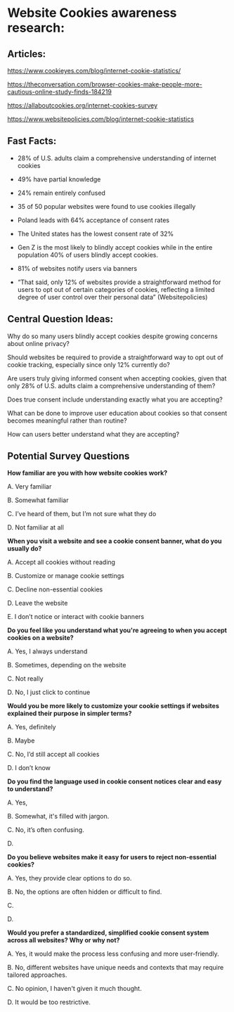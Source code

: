 # Website Cookies awareness research:  
 

## Articles:  

<https://www.cookieyes.com/blog/internet-cookie-statistics/>  

<https://theconversation.com/browser-cookies-make-people-more-cautious-online-study-finds-184219>  

<https://allaboutcookies.org/internet-cookies-survey>

<https://www.websitepolicies.com/blog/internet-cookie-statistics>  

 
## Fast Facts:

- 28% of U.S. adults claim a comprehensive understanding of internet cookies 

- 49% have partial knowledge 

- 24% remain entirely confused 

- 35 of 50 popular websites were found to use cookies illegally 

- Poland leads with 64% acceptance of consent rates 

- The United states has the lowest consent rate of 32% 

- Gen Z is the most likely to blindly accept cookies while in the entire population 40% of users blindly accept cookies.  

- 81% of websites notify users via banners 

- “That said, only 12% of websites provide a straightforward method for users to opt out of certain categories of cookies, reflecting a limited degree of user control over their personal data” (Websitepolicies)  


## Central Question Ideas:   

Why do so many users blindly accept cookies despite growing concerns about online privacy? 

Should websites be required to provide a straightforward way to opt out of cookie tracking, especially since only 12% currently do?  

Are users truly giving informed consent when accepting cookies, given that only 28% of U.S. adults claim a comprehensive understanding of them? 

Does true consent include understanding exactly what you are accepting?  

What can be done to improve user education about cookies so that consent becomes meaningful rather than routine? 

How can users better understand what they are accepting?

## Potential Survey Questions

**How familiar are you with how website cookies work?**

A. Very familiar

B. Somewhat familiar

C. I’ve heard of them, but I’m not sure what they do

D. Not familiar at all

**When you visit a website and see a cookie consent banner, what do you usually do?**

A. Accept all cookies without reading

B. Customize or manage cookie settings

C. Decline non-essential cookies

D. Leave the website

E. I don’t notice or interact with cookie banners

**Do you feel like you understand what you're agreeing to when you accept cookies on a website?**

A. Yes, I always understand

B. Sometimes, depending on the website

C. Not really

D. No, I just click to continue

**Would you be more likely to customize your cookie settings if websites explained their purpose in simpler terms?**

A. Yes, definitely

B. Maybe

C. No, I’d still accept all cookies

D. I don’t know


**Do you find the language used in cookie consent notices clear and easy to understand?**

A. Yes, 

B. Somewhat, it's filled with jargon.

C. No, it’s often confusing.

D. 


**Do you believe websites make it easy for users to reject non-essential cookies?**

A. Yes, they provide clear options to do so.

B. No, the options are often hidden or difficult to find.

C. 

D. 

**Would you prefer a standardized, simplified cookie consent system across all websites? Why or why not?**

A. Yes, it would make the process less confusing and more user-friendly.

B. No, different websites have unique needs and contexts that may require tailored approaches.

C. No opinion, I haven't given it much thought.

D. It would be too restrictive.